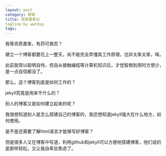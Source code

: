 ```yaml
---
layout: post
category: 随笔
title: 资质愚笨论
tagline:by wwtdsg
tags:
---
```


我等资质愚笨，有药可救否？

建立一个博客都要花上一整天，尚不能完全弄懂其工作原理，岂非太笨太笨，唉。

此前我常以聪明自恃，但自从接触编程等计算机知识后，才觉智商到用时方恨少，是一点自信都没了。

那么，这个博客到底是如何工作的？

jekyll究竟是用来干什么的？

别人的博客又是如何建立起来的呢？

我很想知道别人是怎么搭建自己的博客的，我还想知道jekyll强大在什么地方，如何使用。

是不是还需要了解html语言才能够写好博客？

但是很多人又在博客中写道，利用github和jekyll可以方便地搭建博客，他们说的是那样轻松，又让我自卑且焦虑了。
